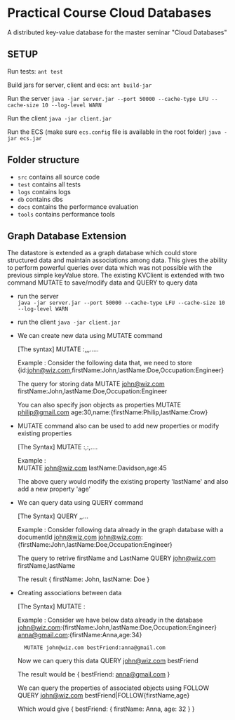 # Practical Course Cloud Databases

A distributed key-value database for the master seminar "Cloud Databases"

## SETUP
Run tests: 
`ant test`

Build jars for server, client and ecs: 
`ant build-jar`

Run the server
`java -jar server.jar --port 50000 --cache-type LFU --cache-size 10 --log-level WARN`

Run the client
`java -jar client.jar`

Run the ECS (make sure `ecs.config` file is available in the root folder)
`java -jar ecs.jar`

## Folder structure
- `src` contains all source code
- `test` contains all tests
- `logs` contains logs
- `db` contains dbs
- `docs` contains the performance evaluation
- `tools` contains performance tools

## Graph Database Extension

The datastore is extended as a graph database which could store structured data and maintain associations among data. This gives the ability to perform powerful queries over data which was not possible with the previous simple keyValue store. The existing KVClient is extended with two command MUTATE to save/modify data and QUERY to query data

- run the server  
`java -jar server.jar --port 50000 --cache-type LFU --cache-size 10 --log-level WARN`

- run the client
`java -jar client.jar`

- We can create new data using MUTATE command
     
     
    [The syntax]
        MUTATE <documentId> <key1>:<property1>,<key2>,<property2>,.....
    
    Example :
    Consider the following data that, we need to store
        {id:john@wiz.com,firstName:John,lastName:Doe,Occupation:Engineer}
    
    The query for storing data
        MUTATE john@wiz.com firstName:John,lastName:Doe,Occupation:Engineer
    
    You can also specify json objects as properties 
        MUTATE philip@gmail.com age:30,name:{firstName:Philip,lastName:Crow}

- MUTATE command also can be used to add new properties or modify existing properties


    [The Syntax]
        MUTATE <documentIdToModify> <existingkey1>:<modifiedProperty1>,<newKey02>:<newProperty2>,....
    
    Example :    
        MUTATE john@wiz.com lastName:Davidson,age:45
    
    The above query would modify the existing property 'lastName' and also add a new property 'age'
    
- We can query data using QUERY command


    [The Syntax]
        QUERY <documentId> <key1>,<key2>,...
    
    Example :
    Consider following data already in the graph database with a documentId john@wiz.com
        john@wiz.com:{firstName:John,lastName:Doe,Occupation:Engineer}
    
    The query to retrive firstName and LastName
        QUERY john@wiz.com firstName,lastName
        
    The result
        {
          firstName: John,
          lastName: Doe
        }
    
- Creating associations between data
    

    [The Syntax]
        MUTATE <documentId> <key>:<documetIdOfTheAssociatedObject>
    
    Example :
    Consider we have below data already in the database
        john@wiz.com:{firstName:John,lastName:Doe,Occupation:Engineer}
        anna@gmail.com:{firstName:Anna,age:34}
    
        MUTATE john@wiz.com bestFriend:anna@gmail.com
    
    Now we can query this data
        QUERY john@wiz.com bestFriend
    
    The result would be
        {
          bestFriend: anna@gmail.com
        }
    
    We can query the properties of associated objects using FOLLOW
    QUERY john@wiz.com bestFriend|FOLLOW{firstName,age}
    
    Which would give
    {
      bestFriend: {
        firstName: Anna,
        age: 32
      }
    }
    
    
    
